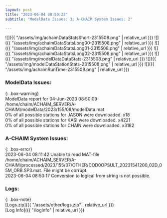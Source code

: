 ```yaml
---
layout: post
title: "2023-06-04 08:50:23"
subtitle: "ModelData Issues: 3; A-CHAIM System Issues: 2"

---
```


![]({{ "/assets/img/achaimDataStatsShort-2315508.png" | relative_url }})
![]({{ "/assets/img/achaimDataStatsLong00-2315508.png" | relative_url }})
![]({{ "/assets/img/achaimDataStatsLong01-2315508.png" | relative_url }})
![]({{ "/assets/img/achaimDataStatsLong02-2315508.png" | relative_url }})
![]({{ "/assets/img/modelDataDataStats-2315508.png" | relative_url }})
![]({{ "/assets/img/modelDataStationStats-2315508.png" | relative_url }})
![]({{ "/assets/img/achaimRunTime-2315508.png" | relative_url }})


### ModelData Issues:  
  
{: .box-warning}  
 ModelData report for 04-Jun-2023 08:50:09   
 /home/chaim/ACHAIM_SERVER/A-CHAIM/modelData/2023/155/08/modelData.mat   
 0% of all possible stations for JASON were downloaded. x18   
 0% of all possible stations for KASI were downloaded. x4221   
 0% of all possible stations for CHAIN were downloaded. x3182   
  
### A-CHAIM System Issues:  
  
{: .box-error}  
2023-06-04 08:11:42 Unable to read MAT-file /home/chaim/ACHAIM_SERVER/A-CHAIM/processed/2023/155/07/OTHER/COD0OPSULT_20231541200_02D_05M_ORB.SP3.mat. File might be corrupt.  
2023-06-04 08:50:17 Conversion to logical from string is not possible.  

### Logs:  
  
{: .box-note}  
[Logs.zip]({{ "/assets/other/logs.zip" | relative_url }})  
[Log Info]({{ "/logInfo" | relative_url }})  

